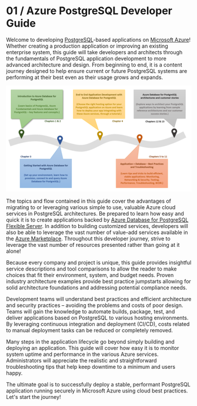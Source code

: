 # 01 / Azure PostgreSQL Developer Guide

Welcome to developing [PostgreSQL](https://www.postgresql.org/)-based applications on [Microsoft Azure](https://portal.azure.com/)! Whether  creating a production application or improving an existing enterprise system, this guide will take developers and architects through the fundamentals of PostgreSQL application development to more advanced architecture and design. From beginning to end, it is a content journey designed to help ensure current or future PostgreSQL systems are performing at their best even as their usage grows and expands.

![The diagram shows the progression of development evolution in the guide.](media/postgresql-journey.png "PostgreSQL Journey")

The topics and flow contained in this guide cover the advantages of migrating to or leveraging various simple to use, valuable Azure cloud services in PostgreSQL architectures. Be prepared to learn how easy and quick it is to create applications backed by [Azure Database for PostgreSQL Flexible Server](https://learn.microsoft.com/azure/postgresql/flexible-server/overview). In addition to building customized services, developers will also be able to leverage the vast number of value-add services available in the [Azure Marketplace](https://azuremarketplace.microsoft.com/marketplace/). Throughout this developer journey, strive to leverage the vast number of resources presented rather than going at it alone!

Because every company and project is unique, this guide provides insightful service descriptions and tool comparisons to allow the reader to make choices that fit their environment, system, and budget needs. Proven industry architecture examples provide best practice jumpstarts allowing for solid architecture foundations and addressing potential compliance needs.

Development teams will understand best practices and efficient architecture and security practices – avoiding the problems and costs of poor design. Teams will gain the knowledge to automate builds, package, test, and deliver applications based on PostgreSQL to various hosting environments. By leveraging continuous integration and deployment (CI/CD), costs related to manual deployment tasks can be reduced or completely removed.

Many steps in the application lifecycle go beyond simply building and deploying an application. This guide will cover how easy it is to monitor system uptime and performance in the various Azure services. Administrators will appreciate the realistic and straightforward troubleshooting tips that help keep downtime to a minimum and users happy.

The ultimate goal is to successfully deploy a stable, performant PostgreSQL application running securely in Microsoft Azure using cloud best practices. Let's start the journey!
